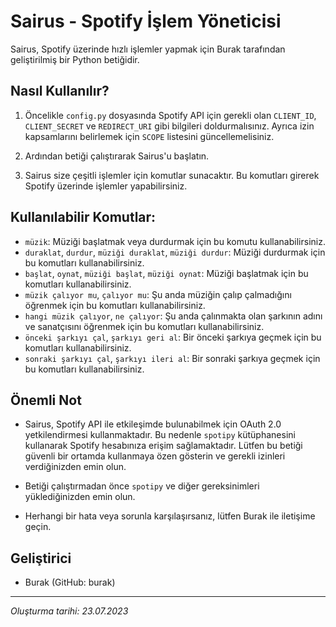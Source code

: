 # Sairus - Spotify İşlem Yöneticisi

Sairus, Spotify üzerinde hızlı işlemler yapmak için Burak tarafından geliştirilmiş bir Python betiğidir.

## Nasıl Kullanılır?

1. Öncelikle `config.py` dosyasında Spotify API için gerekli olan `CLIENT_ID`, `CLIENT_SECRET` ve `REDIRECT_URI` gibi bilgileri doldurmalısınız. Ayrıca izin kapsamlarını belirlemek için `SCOPE` listesini güncellemelisiniz.

2. Ardından betiği çalıştırarak Sairus'u başlatın.

3. Sairus size çeşitli işlemler için komutlar sunacaktır. Bu komutları girerek Spotify üzerinde işlemler yapabilirsiniz.

## Kullanılabilir Komutlar:

- `müzik`: Müziği başlatmak veya durdurmak için bu komutu kullanabilirsiniz.
- `duraklat`, `durdur`, `müziği duraklat`, `müziği durdur`: Müziği durdurmak için bu komutları kullanabilirsiniz.
- `başlat`, `oynat`, `müziği başlat`, `müziği oynat`: Müziği başlatmak için bu komutları kullanabilirsiniz.
- `müzik çalıyor mu`, `çalıyor mu`: Şu anda müziğin çalıp çalmadığını öğrenmek için bu komutları kullanabilirsiniz.
- `hangi müzik çalıyor`, `ne çalıyor`: Şu anda çalınmakta olan şarkının adını ve sanatçısını öğrenmek için bu komutları kullanabilirsiniz.
- `önceki şarkıyı çal`, `şarkıyı geri al`: Bir önceki şarkıya geçmek için bu komutları kullanabilirsiniz.
- `sonraki şarkıyı çal`, `şarkıyı ileri al`: Bir sonraki şarkıya geçmek için bu komutları kullanabilirsiniz.

## Önemli Not

- Sairus, Spotify API ile etkileşimde bulunabilmek için OAuth 2.0 yetkilendirmesi kullanmaktadır. Bu nedenle `spotipy` kütüphanesini kullanarak Spotify hesabınıza erişim sağlamaktadır. Lütfen bu betiği güvenli bir ortamda kullanmaya özen gösterin ve gerekli izinleri verdiğinizden emin olun.

- Betiği çalıştırmadan önce `spotipy` ve diğer gereksinimleri yüklediğinizden emin olun.

- Herhangi bir hata veya sorunla karşılaşırsanız, lütfen Burak ile iletişime geçin. 

## Geliştirici

- Burak (GitHub: burak)

---
*Oluşturma tarihi: 23.07.2023*
